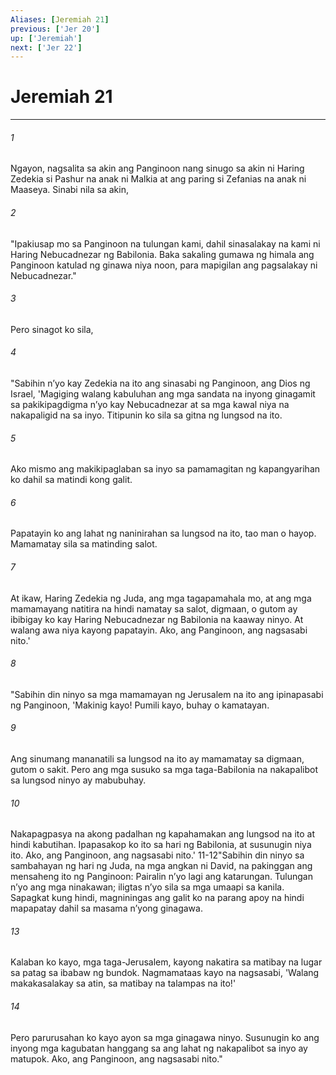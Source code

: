 ```yaml
---
Aliases: [Jeremiah 21]
previous: ['Jer 20']
up: ['Jeremiah']
next: ['Jer 22']
---
```

# Jeremiah 21

***


###### 1 


Ngayon, nagsalita sa akin ang Panginoon nang sinugo sa akin ni Haring Zedekia si Pashur na anak ni Malkia at ang paring si Zefanias na anak ni Maaseya. Sinabi nila sa akin, 


###### 2 


"Ipakiusap mo sa Panginoon na tulungan kami, dahil sinasalakay na kami ni Haring Nebucadnezar ng Babilonia. Baka sakaling gumawa ng himala ang Panginoon katulad ng ginawa niya noon, para mapigilan ang pagsalakay ni Nebucadnezar." 


###### 3 


Pero sinagot ko sila, 


###### 4 


"Sabihin nʼyo kay Zedekia na ito ang sinasabi ng Panginoon, ang Dios ng Israel, 'Magiging walang kabuluhan ang mga sandata na inyong ginagamit sa pakikipagdigma nʼyo kay Nebucadnezar at sa mga kawal niya na nakapaligid na sa inyo. Titipunin ko sila sa gitna ng lungsod na ito. 


###### 5 


Ako mismo ang makikipaglaban sa inyo sa pamamagitan ng kapangyarihan ko dahil sa matindi kong galit. 


###### 6 


Papatayin ko ang lahat ng naninirahan sa lungsod na ito, tao man o hayop. Mamamatay sila sa matinding salot. 


###### 7 


At ikaw, Haring Zedekia ng Juda, ang mga tagapamahala mo, at ang mga mamamayang natitira na hindi namatay sa salot, digmaan, o gutom ay ibibigay ko kay Haring Nebucadnezar ng Babilonia na kaaway ninyo. At walang awa niya kayong papatayin. Ako, ang Panginoon, ang nagsasabi nito.' 


###### 8 


"Sabihin din ninyo sa mga mamamayan ng Jerusalem na ito ang ipinapasabi ng Panginoon, 'Makinig kayo! Pumili kayo, buhay o kamatayan. 


###### 9 


Ang sinumang mananatili sa lungsod na ito ay mamamatay sa digmaan, gutom o sakit. Pero ang mga susuko sa mga taga-Babilonia na nakapalibot sa lungsod ninyo ay mabubuhay. 


###### 10 


Nakapagpasya na akong padalhan ng kapahamakan ang lungsod na ito at hindi kabutihan. Ipapasakop ko ito sa hari ng Babilonia, at susunugin niya ito. Ako, ang Panginoon, ang nagsasabi nito.' 11-12"Sabihin din ninyo sa sambahayan ng hari ng Juda, na mga angkan ni David, na pakinggan ang mensaheng ito ng Panginoon: Pairalin nʼyo lagi ang katarungan. Tulungan nʼyo ang mga ninakawan; iligtas nʼyo sila sa mga umaapi sa kanila. Sapagkat kung hindi, magniningas ang galit ko na parang apoy na hindi mapapatay dahil sa masama nʼyong ginagawa. 


###### 13 


Kalaban ko kayo, mga taga-Jerusalem, kayong nakatira sa matibay na lugar sa patag sa ibabaw ng bundok. Nagmamataas kayo na nagsasabi, 'Walang makakasalakay sa atin, sa matibay na talampas na ito!' 


###### 14 


Pero parurusahan ko kayo ayon sa mga ginagawa ninyo. Susunugin ko ang inyong mga kagubatan hanggang sa ang lahat ng nakapalibot sa inyo ay matupok. Ako, ang Panginoon, ang nagsasabi nito."
